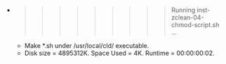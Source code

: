 * >>>>>>>>> Running inst-zclean-04-chmod-script.sh ...
  * Make *.sh under /usr/local/cld/ executable.
  * Disk size = 4895312K. Space Used = 4K. Runtime = 00:00:00:02.
